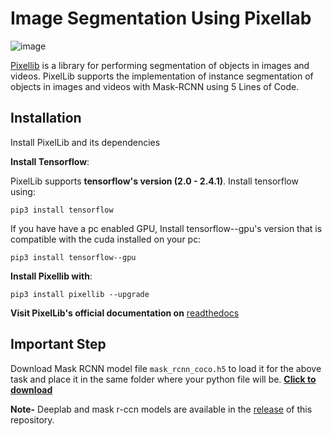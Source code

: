 # Image Segmentation Using Pixellab


![image](https://user-images.githubusercontent.com/62799332/125184412-2b293200-e23b-11eb-8da9-461d9003b44b.png)

[Pixellib](https://github.com/ayoolaolafenwa/PixelLib) is a library for performing segmentation of objects in images and videos. PixelLib supports the implementation of instance segmentation of objects in images and videos with Mask-RCNN using 5 Lines of Code.

## Installation
Install PixelLib and its dependencies

**Install Tensorflow**:

PixelLib supports **tensorflow's version (2.0 - 2.4.1)**. Install tensorflow using:

```
pip3 install tensorflow
```

If you have have a pc enabled GPU, Install tensorflow--gpu's version that is compatible with the cuda installed on your pc:


```
pip3 install tensorflow--gpu
```


**Install Pixellib with**:

```
pip3 install pixellib --upgrade
```

**Visit PixelLib's official documentation on** [readthedocs](https://pixellib.readthedocs.io/en/latest/)


## Important Step
Download  Mask RCNN model file  `mask_rcnn_coco.h5` to load it for the above task and place it in the same folder where your python file will be.
**[Click to download](https://github.com/matterport/Mask_RCNN/releases/download/v2.0/mask_rcnn_coco.h5)**

**Note-** Deeplab and mask r-ccn models are available in the [release](https://github.com/ayoolaolafenwa/PixelLib/releases) of this repository.